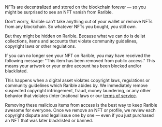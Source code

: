 NFTs are decentralized and stored on the blockchain forever — so you might be surprised to see an NFT vanish from Rarible.

Don’t worry, Rarible can’t take anything out of your wallet or remove NFTs from any blockchain. So whatever NFTs you bought, you still own.

But they might be hidden on Rarible. Because what we can do is delist collections, items and accounts that violate community guidelines, copyright laws or other regulations.

If you can no longer see your NFT on Rarible, you may have received the following message: "This item has been removed from public access." This means your artwork or your entire account has been blocked and/or blacklisted.

This happens when a digital asset violates copyright laws, regulations or community guidelines which Rarible abides by. We immediately remove suspected copyright infringement, fraud, money laundering, or any other behavior that violates (inter-)national laws or our [terms of service](https://static.rarible.com/terms.pdf).

Removing these malicious items from access is the best way to keep Rarible awesome for everyone. Once we remove an NFT or profile, we review each copyright dispute and legal issue one by one — even if you just purchased an NFT that was later blacklisted or banned.
